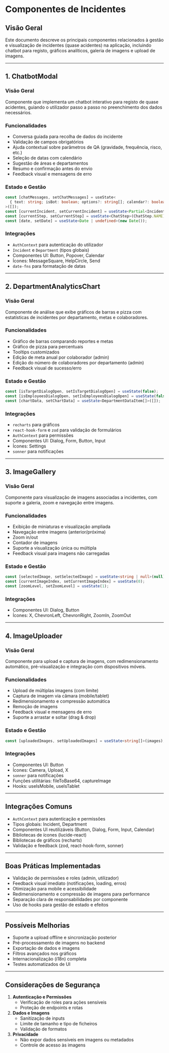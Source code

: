 # Componentes de Incidentes

## Visão Geral

Este documento descreve os principais componentes relacionados à gestão e visualização de incidentes (quase acidentes) na aplicação, incluindo chatbot para registo, gráficos analíticos, galeria de imagens e upload de imagens.

---

## 1. ChatbotModal

### Visão Geral

Componente que implementa um chatbot interativo para registo de quase acidentes, guiando o utilizador passo a passo no preenchimento dos dados necessários.

### Funcionalidades

- Conversa guiada para recolha de dados do incidente
- Validação de campos obrigatórios
- Ajuda contextual sobre parâmetros de QA (gravidade, frequência, risco, etc.)
- Seleção de datas com calendário
- Sugestão de áreas e departamentos
- Resumo e confirmação antes do envio
- Feedback visual e mensagens de erro

### Estado e Gestão

```typescript
const [chatMessages, setChatMessages] = useState<
  { text: string; isBot: boolean; options?: string[]; calendar?: boolean }[]
>([]);
const [currentIncident, setCurrentIncident] = useState<Partial<Incident>>({});
const [currentStep, setCurrentStep] = useState<ChatStep>(ChatStep.NAME);
const [date, setDate] = useState<Date | undefined>(new Date());
```

### Integrações

- `AuthContext` para autenticação do utilizador
- `Incident` e `Department` (tipos globais)
- Componentes UI: Button, Popover, Calendar
- Ícones: MessageSquare, HelpCircle, Send
- `date-fns` para formatação de datas

---

## 2. DepartmentAnalyticsChart

### Visão Geral

Componente de análise que exibe gráficos de barras e pizza com estatísticas de incidentes por departamento, metas e colaboradores.

### Funcionalidades

- Gráfico de barras comparando reportes e metas
- Gráfico de pizza para percentuais
- Tooltips customizados
- Edição de meta anual por colaborador (admin)
- Edição do número de colaboradores por departamento (admin)
- Feedback visual de sucesso/erro

### Estado e Gestão

```typescript
const [isTargetDialogOpen, setIsTargetDialogOpen] = useState(false);
const [isEmployeesDialogOpen, setIsEmployeesDialogOpen] = useState(false);
const [chartData, setChartData] = useState<DepartmentDataItem[]>([]);
```

### Integrações

- `recharts` para gráficos
- `react-hook-form` e `zod` para validação de formulários
- `AuthContext` para permissões
- Componentes UI: Dialog, Form, Button, Input
- Ícones: Settings
- `sonner` para notificações

---

## 3. ImageGallery

### Visão Geral

Componente para visualização de imagens associadas a incidentes, com suporte a galeria, zoom e navegação entre imagens.

### Funcionalidades

- Exibição de miniaturas e visualização ampliada
- Navegação entre imagens (anterior/próxima)
- Zoom in/out
- Contador de imagens
- Suporte a visualização única ou múltipla
- Feedback visual para imagens não carregadas

### Estado e Gestão

```typescript
const [selectedImage, setSelectedImage] = useState<string | null>(null);
const [currentImageIndex, setCurrentImageIndex] = useState(0);
const [zoomLevel, setZoomLevel] = useState(1);
```

### Integrações

- Componentes UI: Dialog, Button
- Ícones: X, ChevronLeft, ChevronRight, ZoomIn, ZoomOut

---

## 4. ImageUploader

### Visão Geral

Componente para upload e captura de imagens, com redimensionamento automático, pré-visualização e integração com dispositivos móveis.

### Funcionalidades

- Upload de múltiplas imagens (com limite)
- Captura de imagem via câmara (mobile/tablet)
- Redimensionamento e compressão automática
- Remoção de imagens
- Feedback visual e mensagens de erro
- Suporte a arrastar e soltar (drag & drop)

### Estado e Gestão

```typescript
const [uploadedImages, setUploadedImages] = useState<string[]>(images);
```

### Integrações

- Componentes UI: Button
- Ícones: Camera, Upload, X
- `sonner` para notificações
- Funções utilitárias: fileToBase64, captureImage
- Hooks: useIsMobile, useIsTablet

---

## Integrações Comuns

- `AuthContext` para autenticação e permissões
- Tipos globais: Incident, Department
- Componentes UI reutilizáveis (Button, Dialog, Form, Input, Calendar)
- Bibliotecas de ícones (lucide-react)
- Bibliotecas de gráficos (recharts)
- Validação e feedback (zod, react-hook-form, sonner)

---

## Boas Práticas Implementadas

- Validação de permissões e roles (admin, utilizador)
- Feedback visual imediato (notificações, loading, erros)
- Otimização para mobile e acessibilidade
- Redimensionamento e compressão de imagens para performance
- Separação clara de responsabilidades por componente
- Uso de hooks para gestão de estado e efeitos

---

## Possíveis Melhorias

- Suporte a upload offline e sincronização posterior
- Pré-processamento de imagens no backend
- Exportação de dados e imagens
- Filtros avançados nos gráficos
- Internacionalização (i18n) completa
- Testes automatizados de UI

---

## Considerações de Segurança

1. **Autenticação e Permissões**
   - Verificação de roles para ações sensíveis
   - Proteção de endpoints e rotas
2. **Dados e Imagens**
   - Sanitização de inputs
   - Limite de tamanho e tipo de ficheiros
   - Validação de formatos
3. **Privacidade**
   - Não expor dados sensíveis em imagens ou metadados
   - Controle de acesso às imagens
